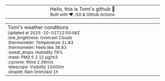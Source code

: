 
<div align="center">
<table>
<tbody>
<td align="center">
<img width="2000" height="0"><br>
Hello, this is Tomi's github 👋<br>
<sup>Built with ❤️, GO & Github Actions</sup><br>
<img width="2000" height="0">
</td>
</tbody>
</table>
</div>
<table>
<tbody>
<td align="left">
<img width="2000" height="0"><br>
Tomi's weather conditions<br>
<sup>Updated at 2025-10-01T12:50:06Z</sup><br>
<sup>:low_brightness: Overcast Clouds</sup><br>
<sup>:thermometer: Temperature 31.83 </sup><br>
<sup>:thermometer: Feels like 38.83</sup><br>
<sup>:sweat_drops: Humidity 78%</sup><br>
<sup>:mask: PM2.5 2.12 μg/m3</sup><br>
<sup>:cyclone: Wind 2.36m/s </sup><br>
<sup>:telescope: Visibility 10000m </sup><br>
<sup>:droplet: Rain 0mm/last 1h </sup><br>
<img width="2000" height="0">
</td>
<td align="left">
<img width="2000" height="0"><br>
<br>
<img width="2000" height="0">
</td>
</tbody>
</table>
</div>
    